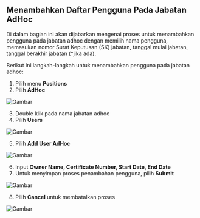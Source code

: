 ## **Menambahkan Daftar Pengguna Pada Jabatan AdHoc**

Di dalam bagian ini akan dijabarkan mengenai proses untuk menambahkan pengguna pada jabatan adhoc dengan memilih nama 
pengguna, memasukan nomor Surat Keputusan (SK) jabatan, tanggal mulai jabatan, tanggal berakhir jabatan (*jika ada).

Berikut ini langkah-langkah untuk menambahkan pengguna pada jabatan adhoc:

1. Pilih menu **Positions**
2. Pilih **AdHoc**

![Gambar](_screenshot/.png/?sanitize=true)

3. Double klik pada nama jabatan adhoc
4. Pilih **Users**

![Gambar](_screenshot/.png/?sanitize=true)

5. Pilih **Add User AdHoc**

![Gambar](_screenshot/.png/?sanitize=true)

6. Input **Owner Name, Certificate Number, Start Date, End Date**
7. Untuk menyimpan proses penambahan pengguna, pilih **Submit**

![Gambar](_screenshot/.png/?sanitize=true)

8. Pilih **Cancel** untuk membatalkan proses

![Gambar](_screenshot/.png/?sanitize=true)